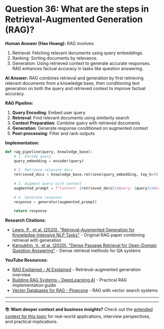 # Question 36: What are the steps in Retrieval-Augmented Generation (RAG)?

**Human Answer (Hao Hoang):**
RAG involves:
1. Retrieval: Fetching relevant documents using query embeddings.
2. Ranking: Sorting documents by relevance.
3. Generation: Using retrieved context to generate accurate responses.
RAG enhances factual accuracy in tasks like question answering.

**AI Answer:**
RAG combines retrieval and generation by first retrieving relevant documents from a knowledge base, then conditioning text generation on both the query and retrieved context to improve factual accuracy.

**RAG Pipeline:**
1. **Query Encoding**: Embed user query
2. **Retrieval**: Find relevant documents using similarity search
3. **Context Preparation**: Combine query with retrieved documents
4. **Generation**: Generate response conditioned on augmented context
5. **Post-processing**: Filter and rank outputs

**Implementation:**
```python
def rag_pipeline(query, knowledge_base):
    # 1. Encode query
    query_embedding = encoder(query)
    
    # 2. Retrieve relevant docs
    retrieved_docs = knowledge_base.retrieve(query_embedding, top_k=5)
    
    # 3. Augment query with context
    augmented_prompt = f"Context: {retrieved_docs}\nQuery: {query}\nAnswer:"
    
    # 4. Generate response
    response = generator(augmented_prompt)
    
    return response
```

**Research Citations:**
- [Lewis, P., et al. (2020). "Retrieval-Augmented Generation for Knowledge-Intensive NLP Tasks"](https://arxiv.org/abs/2005.11401) - Original RAG paper combining retrieval with generation
- [Karpukhin, V., et al. (2020). "Dense Passage Retrieval for Open-Domain Question Answering"](https://arxiv.org/abs/2004.04906) - Dense retrieval methods for QA systems

**YouTube Resources:**
- [RAG Explained - AI Explained](https://www.youtube.com/watch?v=T-D1OfcDW1M) - Retrieval-augmented generation overview
- [Building RAG Systems - DeepLearning.AI](https://www.youtube.com/watch?v=u5Vcrwpzoz8) - Practical RAG implementation guide
- [Vector Databases for RAG - Pinecone](https://www.youtube.com/watch?v=klTvEwg3oJ4) - RAG with vector search systems

---

---

📚 **Want deeper context and business insights?** Check out the [extended context for this topic](content/36_retrieval_augmented_generation_context.md) for real-world applications, interview perspectives, and practical implications.